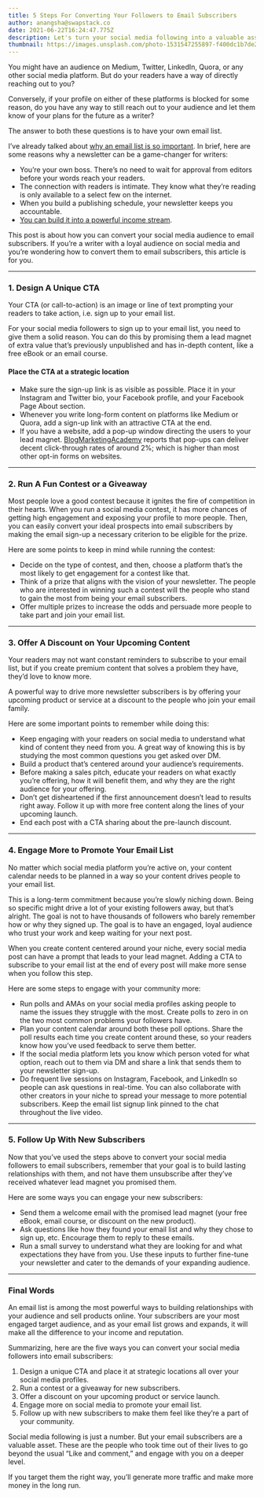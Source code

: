 ```yaml
---
title: 5 Steps For Converting Your Followers to Email Subscribers
author: anangsha@swapstack.co
date: 2021-06-22T16:24:47.775Z
description: Let's turn your social media following into a valuable asset!
thumbnail: https://images.unsplash.com/photo-1531547255897-f400dc1b7de2?ixid=MnwxMjA3fDB8MHxwaG90by1wYWdlfHx8fGVufDB8fHx8&ixlib=rb-1.2.1&auto=format&fit=crop&w=1934&q=80
---
```

You might have an audience on Medium, Twitter, LinkedIn, Quora, or any other social media platform. But do your readers have a way of directly reaching out to you?

Conversely, if your profile on either of these platforms is blocked for some reason, do you have any way to still reach out to your audience and let them know of your plans for the future as a writer?

The answer to both these questions is to have your own email list. 

I’ve already talked about [why an email list is so important](https://medium.com/swapstack-creator-content-hub/why-every-writer-needs-a-newsletter-and-how-to-build-one-3d705bbf44ba). In brief, here are some reasons why a newsletter can be a game-changer for writers:

* You’re your own boss. There’s no need to wait for approval from editors before your words reach your readers.
* The connection with readers is intimate. They know what they’re reading is only available to a select few on the internet.
* When you build a publishing schedule, your newsletter keeps you accountable.
* [You can build it into a powerful income stream](https://medium.com/swapstack-creator-content-hub/how-writers-can-make-money-from-their-newsletter-eaac3ec74162). 

This post is about how you can convert your social media audience to email subscribers. If you’re a writer with a loyal audience on social media and you’re wondering how to convert them to email subscribers, this article is for you.

- - -

### 1. Design A Unique CTA

Your CTA (or call-to-action) is an image or line of text prompting your readers to take action, i.e. sign up to your email list. 

For your social media followers to sign up to your email list, you need to give them a solid reason. You can do this by promising them a lead magnet of extra value that’s previously unpublished and has in-depth content, like a free eBook or an email course. 

#### Place the CTA at a strategic location

* Make sure the sign-up link is as visible as possible. Place it in your Instagram and Twitter bio, your Facebook profile, and your Facebook Page About section.
* Whenever you write long-form content on platforms like Medium or Quora, add a sign-up link with an attractive CTA at the end.
* If you have a website, add a pop-up window directing the users to your lead magnet. [BlogMarketingAcademy](http://www.blogmarketingacademy.com/do-popups-work/) reports that pop-ups can deliver decent click-through rates of around 2%; which is higher than most other opt-in forms on websites.

- - -

### 2. Run A Fun Contest or a Giveaway

Most people love a good contest because it ignites the fire of competition in their hearts. When you run a social media contest, it has more chances of getting high engagement and exposing your profile to more people. Then, you can easily convert your ideal prospects into email subscribers by making the email sign-up a necessary criterion to be eligible for the prize.

Here are some points to keep in mind while running the contest:

* Decide on the type of contest, and then, choose a platform that’s the most likely to get engagement for a contest like that. 
* Think of a prize that aligns with the vision of your newsletter. The people who are interested in winning such a contest will the people who stand to gain the most from being your email subscribers.
* Offer multiple prizes to increase the odds and persuade more people to take part and join your email list.

- - -

### 3. Offer A Discount on Your Upcoming Content

Your readers may not want constant reminders to subscribe to your email list, but if you create premium content that solves a problem they have, they’d love to know more. 

A powerful way to drive more newsletter subscribers is by offering your upcoming product or service at a discount to the people who join your email family.

Here are some important points to remember while doing this:

* Keep engaging with your readers on social media to understand what kind of content they need from you. A great way of knowing this is by studying the most common questions you get asked over DM.
* Build a product that’s centered around your audience’s requirements.
* Before making a sales pitch, educate your readers on what exactly you’re offering, how it will benefit them, and why they are the right audience for your offering.
* Don’t get disheartened if the first announcement doesn’t lead to results right away. Follow it up with more free content along the lines of your upcoming launch. 
* End each post with a CTA sharing about the pre-launch discount.

- - -

### 4. Engage More to Promote Your Email List

No matter which social media platform you’re active on, your content calendar needs to be planned in a way so your content drives people to your email list. 

This is a long-term commitment because you’re slowly niching down. Being so specific might drive a lot of your existing followers away, but that’s alright. The goal is not to have thousands of followers who barely remember how or why they signed up. The goal is to have an engaged, loyal audience who trust your work and keep waiting for your next post.

When you create content centered around your niche, every social media post can have a prompt that leads to your lead magnet. Adding a CTA to subscribe to your email list at the end of every post will make more sense when you follow this step.

Here are some steps to engage with your community more:

* Run polls and AMAs on your social media profiles asking people to name the issues they struggle with the most. Create polls to zero in on the two most common problems your followers have.
* Plan your content calendar around both these poll options. Share the poll results each time you create content around these, so your readers know how you’ve used feedback to serve them better.
* If the social media platform lets you know which person voted for what option, reach out to them via DM and share a link that sends them to your newsletter sign-up.
* Do frequent live sessions on Instagram, Facebook, and LinkedIn so people can ask questions in real-time. You can also collaborate with other creators in your niche to spread your message to more potential subscribers. Keep the email list signup link pinned to the chat throughout the live video.

- - -

### 5. Follow Up With New Subscribers

Now that you’ve used the steps above to convert your social media followers to email subscribers, remember that your goal is to build lasting relationships with them, and not have them unsubscribe after they’ve received whatever lead magnet you promised them.

Here are some ways you can engage your new subscribers:

* Send them a welcome email with the promised lead magnet (your free eBook, email course, or discount on the new product).
* Ask questions like how they found your email list and why they chose to sign up, etc. Encourage them to reply to these emails.
* Run a small survey to understand what they are looking for and what expectations they have from you. Use these inputs to further fine-tune your newsletter and cater to the demands of your expanding audience.

- - -

### Final Words

An email list is among the most powerful ways to building relationships with your audience and sell products online. Your subscribers are your most engaged target audience, and as your email list grows and expands, it will make all the difference to your income and reputation. 

Summarizing, here are the five ways you can convert your social media followers into email subscribers:

1. Design a unique CTA and place it at strategic locations all over your social media profiles.
2. Run a contest or a giveaway for new subscribers.
3. Offer a discount on your upcoming product or service launch.
4. Engage more on social media to promote your email list.
5. Follow up with new subscribers to make them feel like they’re a part of your community.

Social media following is just a number. But your email subscribers are a valuable asset. These are the people who took time out of their lives to go beyond the usual “Like and comment,” and engage with you on a deeper level.

If you target them the right way, you’ll generate more traffic and make more money in the long run.